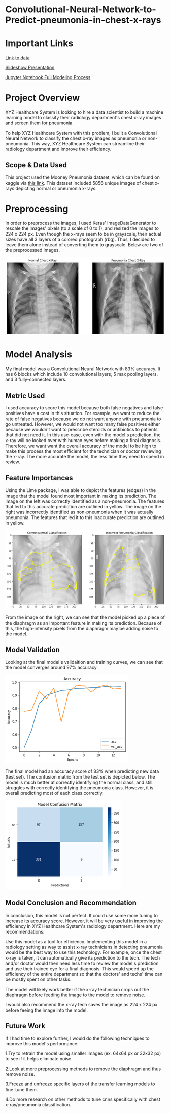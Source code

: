 # Convolutional-Neural-Network-to-Predict-pneumonia-in-chest-x-rays

# Important Links

[Link to data](https://www.kaggle.com/paultimothymooney/chest-xray-pneumonia)

[Slideshow Presentation](https://github.com/wajeeh853/Convolutional-Neural-Network-to-Predict-pneumonia-in-chest-x-rays/blob/main/Phase4.pptx)

[Jupyter Notebook Full Modeling Process](https://github.com/wajeeh853/Convolutional-Neural-Network-to-Predict-pneumonia-in-chest-x-rays/blob/main/Phase4_Final_Notebook-2.ipynb)

# Project Overview
XYZ Healthcare System is looking to hire a data scientist to build a machine learning model to classify their radiology department's chest x-ray images and screen them for pneumonia.

To help XYZ Healthcare System with this problem, I built a Convolutional Neural Network to classify the chest x-ray images as pneumonia or non-pneumonia. This way, XYZ Healthcare System can streamline their radiology department and improve their efficiency.

## Scope & Data Used
This project used the Mooney Pneumonia dataset, which can be found on kaggle via [this link](https://www.kaggle.com/paultimothymooney/chest-xray-pneumonia"). This dataset included 5856 unique images of chest x-rays depicting normal or pneumonia x-rays.
# Preprocessing
In order to preprocess the images, I used Keras' ImageDataGenerator to rescale the images' pixels (to a scale of 0 to 1), and resized the images to 224 x 224 px. Even though the x-rays seem to be in grayscale, their actual sizes have all 3 layers of a colored photograph (rbg). Thus, I decided to leave them alone instead of converting them to grayscale. Below are two of the preprocessed images.

![alt text](https://github.com/wajeeh853/Convolutional-Neural-Network-to-Predict-pneumonia-in-chest-x-rays/blob/main/Images/pre_model_imgs.png "Logo Title Text 1")
# Model Analysis
My final model was a Convolutional Neural Network with 83% accuracy. It has 6 blocks which include 10 convolutional layers, 5 max pooling layers, and 3 fully-connected layers.

## Metric Used

I used accuracy to score this model because both false negatives and false positives have a cost in this situation. For example, we want to reduce the rate of false negatives because we do not want anyone with pneumonia to go untreated. However, we would not want too many false positives either because we wouldn't want to prescribe steroids or antibiotics to patients that did not need it. In this use-case, even with the model's prediction, the x-ray will be looked over with human eyes before making a final diagnosis. Therefore, we want want the overall accuracy of the model to be high to make this process the most efficient for the technician or doctor reviewing the x-ray. The more accurate the model, the less time they need to spend in review.

## Feature Importances

Using the Lime package, I was able to depict the features (edges) in the image that the model found most important in making its prediction. The image on the left was correctly identified as a non-pneumonia. The features that led to this accurate prediction are outlined in yellow. The image on the right was incorrectly identified as non-pneumonia when it was actually pneumonia. The features that led it to this inaccurate prediction are outlined in yellow.

![alt text](https://github.com/wajeeh853/Convolutional-Neural-Network-to-Predict-pneumonia-in-chest-x-rays/blob/main/Images/lime_final_model.png "Logo Title Text 1")

From the image on the right, we can see that the model picked up a piece of the diaphragm as an important feature in making its prediction. Because of this, the high-intensity pixels from the diaphragm may be adding noise to the model.

## Model Validation 

Looking at the final model's validaition and training curves, we can see that the model converges around 97% accuracy.

![alt text](https://github.com/wajeeh853/Convolutional-Neural-Network-to-Predict-pneumonia-in-chest-x-rays/blob/main/Images/final_acc.png "Logo Title Text 1")

The final model had an accuracy score of 83% when predicting new data (test set). The confusion matrix from the test set is depicted below. The model is much better at correctly identifying the normal class, and still struggles with correctly identifying the pneumonia class. However, it is overall predicting most of each class correctly.

![alt text](https://github.com/wajeeh853/Convolutional-Neural-Network-to-Predict-pneumonia-in-chest-x-rays/blob/main/Images/final_cm.png "Logo Title Text 1")

## Model Conclusion and Recommendation

In conclusion, this model is not perfect. It could use some more tuning to increase its accuracy score. However, it will be very useful in improving the efficiency in XYZ Healthcare System's radiology department. Here are my recommendations:

Use this model as a tool for efficiency. Implementing this model in a radiology setting as way to assist x-ray technicians in detecting pneumonia would be the best way to use this technology. For example, once the chest x-ray is taken, it can automatically give its prediction to the tech. The tech and/or doctor would then need less time to review the model's prediction and use their trained eye for a final diagnosis. This would speed up the efficiency of the entire department so that the doctors' and techs' time can be mostly spent on other tasks.

The model will likely work better if the x-ray technician crops out the diaphragm before feeding the image to the model to remove noise.

I would also recommend the x-ray tech saves the image as 224 x 224 px before feeing the image into the model.

## Future Work

If I had time to explore further, I would do the following techniques to improve this model's performance:

1.Try to retrain the model using smaller images (ex. 64x64 px or 32x32 px) to see if it helps eliminate noise.

2.Look at more preprocessing methods to remove the diaphragm and thus remove noise.

3.Freeze and unfreeze specific layers of the transfer learning models to fine-tune them.

4.Do more research on other methods to tune cnns specifically with chest x-ray/pneumonia classification.
